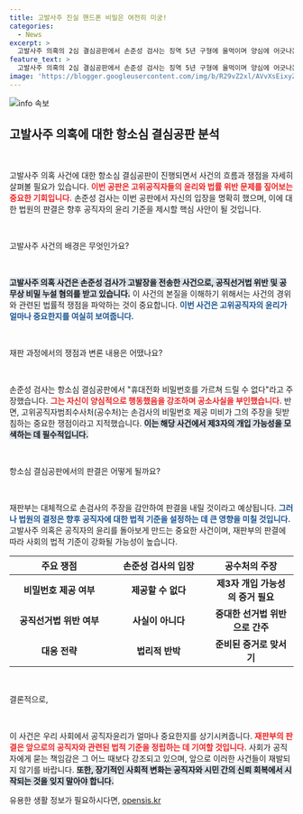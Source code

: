 ```yaml
---
title: 고발사주 진실 핸드폰 비밀은 여전히 미궁!
categories:
  - News
excerpt: >
  고발사주 의혹의 2심 결심공판에서 손준성 검사는 징역 5년 구형에 울먹이며 양심에 어긋나는 행동은 하지 않았다며 반박했다. 공수처는 고발사주 사건의 중대성을 강조하며, 손 검사의 휴대전화 비밀번호 공개를 촉구했다. 판결은 9월 6일에 선고된다.
feature_text: >
  고발사주 의혹의 2심 결심공판에서 손준성 검사는 징역 5년 구형에 울먹이며 양심에 어긋나는 행동은 하지 않았다며 반박했다. 공수처는 고발사주 사건의 중대성을 강조하며, 손 검사의 휴대전화 비밀번호 공개를 촉구했다. 판결은 9월 6일에 선고된다.
image: 'https://blogger.googleusercontent.com/img/b/R29vZ2xl/AVvXsEixyZcFfHzMRdzZMjFBmAUKJYCLCGyLL1o632UiGVXcaFdKo_bkvkuCioo0uUKlGfBVcT3P84aROyZIXSBEx3Aw5nCQ3pTgDom1WDC4m8eifvWiAmWEEVb4x6G_l8C0QH225ldMjyaFvpxGEBGNO37VmDTDMHGhJPq73UglMfDca1-0aw/s1600/blogspot.png'
---
```


<p><img src="https://blogger.googleusercontent.com/img/b/R29vZ2xl/AVvXsEixyZcFfHzMRdzZMjFBmAUKJYCLCGyLL1o632UiGVXcaFdKo_bkvkuCioo0uUKlGfBVcT3P84aROyZIXSBEx3Aw5nCQ3pTgDom1WDC4m8eifvWiAmWEEVb4x6G_l8C0QH225ldMjyaFvpxGEBGNO37VmDTDMHGhJPq73UglMfDca1-0aw/s1600/blogspot.png" alt="info 속보" /></p>

<h2 data-ke-size="size26">고발사주 의혹에 대한 항소심 결심공판 분석</h2>

<p data-ke-size="size16">&nbsp;</p>

<p>고발사주 의혹 사건에 대한 항소심 결심공판이 진행되면서 사건의 흐름과 쟁점을 자세히 살펴볼 필요가 있습니다. <b><span style="color: #ee2323;">이번 공판은 고위공직자들의 윤리와 법률 위반 문제를 짚어보는 중요한 기회입니다.</span></b> 손준성 검사는 이번 공판에서 자신의 입장을 명확히 했으며, 이에 대한 법원의 판결은 향후 공직자의 윤리 기준을 제시할 핵심 사안이 될 것입니다. </p>

<p data-ke-size="size16">&nbsp;</p>

<p>고발사주 사건의 배경은 무엇인가요?</p>

<p data-ke-size="size16">&nbsp;</p>

<p><b><span style="background-color: #21538527;">고발사주 의혹 사건은 손준성 검사가 고발장을 전송한 사건으로, 공직선거법 위반 및 공무상 비밀 누설 혐의를 받고 있습니다.</span></b> 이 사건의 본질을 이해하기 위해서는 사건의 경위와 관련된 법률적 쟁점을 파악하는 것이 중요합니다. <b><span style="color: #1a5490;">이번 사건은 고위공직자의 윤리가 얼마나 중요한지를 여실히 보여줍니다.</span></b> </p>

<p data-ke-size="size16">&nbsp;</p>

<p>재판 과정에서의 쟁점과 변론 내용은 어땠나요?</p>

<p data-ke-size="size16">&nbsp;</p>

<p>손준성 검사는 항소심 결심공판에서 "휴대전화 비밀번호를 가르쳐 드릴 수 없다"라고 주장했습니다. <b><span style="color: #ee2323;">그는 자신이 양심적으로 행동했음을 강조하며 공소사실을 부인했습니다.</span></b> 반면, 고위공직자범죄수사처(공수처)는 손검사의 비밀번호 제공 미비가 그의 주장을 뒷받침하는 중요한 쟁점이라고 지적했습니다. <b><span style="background-color: #21538527;">이는 해당 사건에서 제3자의 개입 가능성을 모색하는 데 필수적입니다.</span></b> </p>

<p data-ke-size="size16">&nbsp;</p>

<p>항소심 결심공판에서의 판결은 어떻게 될까요?</p>

<p data-ke-size="size16">&nbsp;</p>

<p>재판부는 대체적으로 손검사의 주장을 감안하여 판결을 내릴 것이라고 예상됩니다. <b><span style="color: #1a5490;">그러나 법원의 결정은 향후 공직자에 대한 법적 기준을 설정하는 데 큰 영향을 미칠 것입니다.</span></b> 고발사주 의혹은 공직자의 윤리를 돌아보게 만드는 중요한 사건이며, 재판부의 판결에 따라 사회의 법적 기준이 강화될 가능성이 높습니다. </p>

<table style="width: 100%; border-collapse: collapse;">
    <thead>
        <tr>
            <th style="width: 35%; text-align: center;">주요 쟁점</th>
            <th style="width: 35%; text-align: center;">손준성 검사의 입장</th>
            <th style="width: 30%; text-align: center;">공수처의 주장</th>
        </tr>
    </thead>
    <tbody>
        <tr>
            <td style="text-align: center; height: 17px;"><b>비밀번호 제공 여부</b></td>
            <td style="text-align: center; height: 17px;"><b>제공할 수 없다</b></td>
            <td style="text-align: center; height: 17px;"><b>제3자 개입 가능성의 증거 필요</b></td>
        </tr>
        <tr>
            <td style="text-align: center; height: 17px;"><b>공직선거법 위반 여부</b></td>
            <td style="text-align: center; height: 17px;"><b>사실이 아니다</b></td>
            <td style="text-align: center; height: 17px;"><b>중대한 선거법 위반으로 간주</b></td>
        </tr>
        <tr>
            <td style="text-align: center; height: 17px;"><b>대응 전략</b></td>
            <td style="text-align: center; height: 17px;"><b>법리적 반박</b></td>
            <td style="text-align: center; height: 17px;"><b>준비된 증거로 맞서기</b></td>
        </tr>
    </tbody>
</table>

<p data-ke-size="size16">&nbsp;</p>

<p>결론적으로,</p>

<p data-ke-size="size16">&nbsp;</p>

<p>이 사건은 우리 사회에서 공직자윤리가 얼마나 중요한지를 상기시켜줍니다. <b><span style="color: #ee2323;">재판부의 판결은 앞으로의 공직자와 관련된 법적 기준을 정립하는 데 기여할 것입니다.</span></b> 사회가 공직자에게 묻는 책임감은 그 어느 때보다 강조되고 있으며, 앞으로 이러한 사건들이 재발되지 않기를 바랍니다. <b><span style="background-color: #21538527;">또한, 장기적인 사회적 변화는 공직자와 시민 간의 신뢰 회복에서 시작되는 것을 잊지 말아야 합니다.</span></b></p>
유용한 생활 정보가 필요하시다면, <a href="https://opensis.kr" rel="dofollow">opensis.kr</a>


